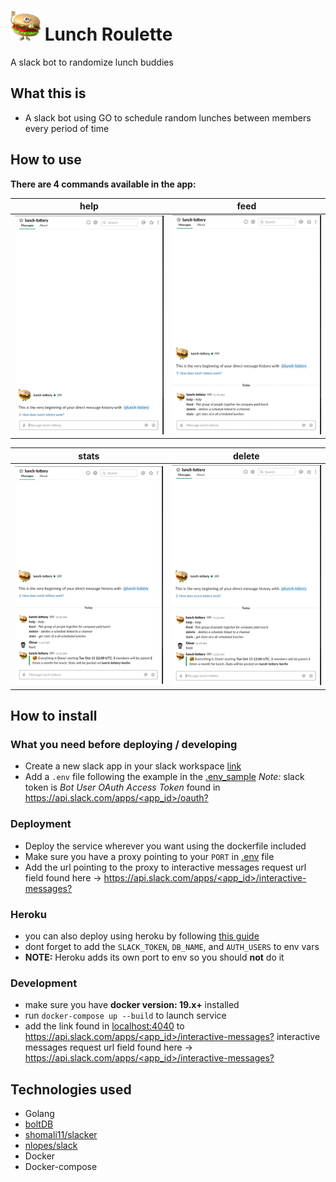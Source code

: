 # <img src="./avatar.png" width="48"> Lunch Roulette
A slack bot to randomize lunch buddies

## What this is
- A slack bot using GO to schedule random lunches between members every period of time

## How to use
**There are 4 commands available in the app:**

help | feed
--- | ---
![help](./screenshots/help.gif) | ![feed](./screenshots/feed.gif)

stats | delete
--- | ---
![stats](./screenshots/stats.gif) | ![delete](./screenshots/delete.gif)


## How to install
### What you need before deploying / developing
- Create a new slack app in your slack workspace [link](https://api.slack.com/apps)
- Add a `.env` file following the example in the [.env_sample](.env_sample) *Note:* slack token is *Bot User OAuth Access Token* found in [https://api.slack.com/apps/<app_id>/oauth?](https://api.slack.com/apps/<app_id>/oauth?)

### Deployment
- Deploy the service wherever you want using the dockerfile included
- Make sure you have a proxy pointing to your `PORT` in [.env](env_sample) file
- Add the url pointing to the proxy to interactive messages request url field found here -> [https://api.slack.com/apps/<app_id>/interactive-messages?](https://api.slack.com/apps/<app_id>/interactive-messages?)

### Heroku
- you can also deploy using heroku by following [this guide](https://devcenter.heroku.com/articles/getting-started-with-go#deploy-the-app)
- dont forget to add the `SLACK_TOKEN`, `DB_NAME`, and `AUTH_USERS` to env vars
- **NOTE:** Heroku adds its own port to env so you should **not** do it

### Development
- make sure you have **docker version: 19.x+** installed
- run `docker-compose up --build` to launch service
- add the link found in [localhost:4040](http://localhost:4040) to [https://api.slack.com/apps/<app_id>/interactive-messages?](https://api.slack.com/apps/<app_id>/interactive-messages?) interactive messages request url field found here -> [https://api.slack.com/apps/<app_id>/interactive-messages?](https://api.slack.com/apps/<app_id>/interactive-messages?)


## Technologies used
- Golang
- [boltDB](https://github.com/boltdb/bolt)
- [shomali11/slacker](https://github.com/shomali11/slacker)
- [nlopes/slack](https://github.com/nlopes/slack)
- Docker
- Docker-compose